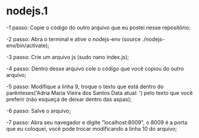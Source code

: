 # nodejs.1
-1 passo: Copie o código do outro arquivo que eu postei nesse repositório; 

-2 passo: Abra o terminal e ative o nodejs-env (source ./nodejs-env/bin/activate);

-3 passo: Crie um arquivo js (sudo nano index.js);

-4 passo: Dentro desse arquivo cole o código que você copiou do outro arquivo;

-5 passo: Modifique a linha 9, troque o texto que está dentro do parênteses('Adria Maria Vieira dos Santos Data atual: ') pelo texto que você preferir (não esqueça de deixar dentro das aspas);

-6 passo: Salve o arquivo;

-7 passo: Abra seu navegador e digite "localhost:8009", o 8009 é a porta que eu coloquei, você pode trocar modificando a linha 10 do arquivo;
